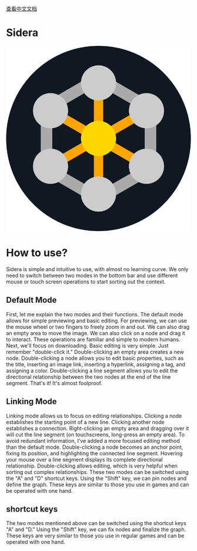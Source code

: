[查看中文文档](https://github.com/aipio/Sidera-Force-Directed-Graph/blob/main/README-zh.md)

# Sidera

![logo](https://raw.githubusercontent.com/aipio/Sidera-Force-Directed-Graph/cc6e26d409fba0c2a4ec46c857c129c9de78af6e/Sidera-logo.svg?token=BN35HCNKO6VKXLP5CDS47QLIZANQS)

# How to use?
Sidera is simple and intuitive to use, with almost no learning curve. We only need to switch between two modes in the bottom bar and use different mouse or touch screen operations to start sorting out the context.
## Default Mode
First, let me explain the two modes and their functions. The default mode allows for simple previewing and basic editing. For previewing, we can use the mouse wheel or two fingers to freely zoom in and out. We can also drag an empty area to move the image. We can also click on a node and drag it to interact. These operations are familiar and simple to modern humans. Next, we'll focus on downloading. Basic editing is very simple. Just remember "double-click it." Double-clicking an empty area creates a new node. Double-clicking a node allows you to edit basic properties, such as the title, inserting an image link, inserting a hyperlink, assigning a tag, and assigning a color. Double-clicking a line segment allows you to edit the directional relationship between the two nodes at the end of the line segment. That's it! It's almost foolproof.
## Linking Mode
Linking mode allows us to focus on editing relationships. Clicking a node establishes the starting point of a new line. Clicking another node establishes a connection. Right-clicking an empty area and dragging over it will cut the line segment (on touchscreens, long-press an empty area). To avoid redundant information, I've added a more focused editing method than the default mode. Double-clicking a node becomes an anchor point, fixing its position, and highlighting the connected line segment. Hovering your mouse over a line segment displays its complete directional relationship. Double-clicking allows editing, which is very helpful when sorting out complex relationships. These two modes can be switched using the "A" and "D" shortcut keys. Using the "Shift" key, we can pin nodes and define the graph. These keys are similar to those you use in games and can be operated with one hand.
## shortcut keys
The two modes mentioned above can be switched using the shortcut keys "A" and "D." Using the "Shift" key, we can fix nodes and finalize the graph. These keys are very similar to those you use in regular games and can be operated with one hand.
